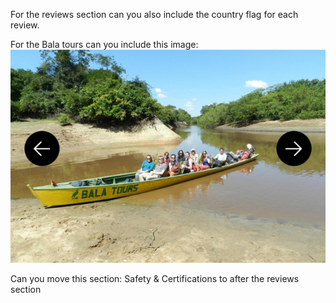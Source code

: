 For the reviews section can you also include the country flag for each review. 

For the Bala tours can you include this image: ![alt text](<Images/WhatsApp Image 2025-08-19 at 08.21.53 (2).jpeg>)

Can you move this section: Safety & Certifications to after the reviews section 